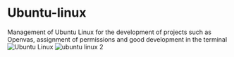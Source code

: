 # Ubuntu-linux
Management of Ubuntu Linux for the development of projects such as Openvas, assignment of permissions and good development in the terminal
![Ubuntu Linux](https://github.com/user-attachments/assets/b5a9fce6-e3a3-4ce0-b9db-f5cdb3e58a52)
![ubuntu linux 2](https://github.com/user-attachments/assets/9632bf1c-2f2d-41cb-a1c1-a948016e73d4)
